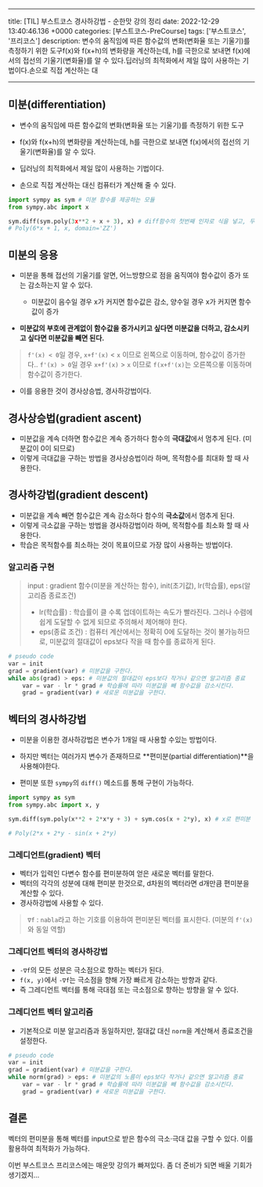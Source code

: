 

---
title: [TIL] 부스트코스 경사하강법 - 순한맛 강의 정리
date: 2022-12-29 13:40:46.136 +0000
categories: [부스트코스-PreCourse]
tags: ['부스트코스', '프리코스']
description: 변수의 움직임에 따른 함수값의 변화(변화율 또는 기울기)를 측정하기 위한 도구f(x)와 f(x+h)의 변화량을 계산하는데, h를 극한으로 보내면 f(x)에서의 접선의 기울기(변화율)를 알 수 있다.딥러닝의 최적화에서 제일 많이 사용하는 기법이다.손으로 직접 계산하는 대


---

## 미분(differentiation)

- 변수의 움직임에 따른 함수값의 변화(변화율 또는 기울기)를 측정하기 위한 도구
- f(x)와 f(x+h)의 변화량을 계산하는데, h를 극한으로 보내면 f(x)에서의 접선의 기울기(변화율)를 알 수 있다.
- 딥러닝의 최적화에서 제일 많이 사용하는 기법이다.

- 손으로 직접 계산하는 대신 컴퓨터가 계산해 줄 수 있다.

```python
import sympy as sym # 미분 함수를 제공하는 모듈
from sympy.abc import x

sym.diff(sym.poly(3x**2 + x + 3), x) # diff함수의 첫번째 인자로 식을 넣고, 두번쨰 인자로 미분할 변수를 넣는다.
# Poly(6*x + 1, x, domain='ZZ')
```

## 미분의 응용

- 미분을 통해 접선의 기울기를 알면, 어느방향으로 점을 움직여야 함수값이 증가 또는 감소하는지 알 수 있다.
	- 미분값이 음수일 경우 x가 커지면 함수값은 감소, 양수일 경우 x가 커지면 함수값이 증가

- **미분값의 부호에 관계없이 함수값을 증가시키고 싶다면 미분값을 더하고, 감소시키고 싶다면 미분값을 빼면 된다.**

> `f'(x) < 0`일 경우, `x+f'(x)` < `x` 이므로 왼쪽으로 이동하며, 함수값이 증가한다..
> `f'(x) > 0`일 경우 `x+f'(x)` > `x` 이므로 `f(x+f'(x)`는 오른쪽으롷 이동하며 함수값이 증가한다.

- 이를 응용한 것이 경사상승법, 경사하강법이다.

## 경사상승법(gradient ascent)

- 미분값을 계속 더하면 함수값은 계속 증가하다 함수의 **극대값**에서 멈추게 된다. (미분값이 0이 되므로)
- 이렇게 극대값을 구하는 방법을 경사상승법이라 하며, 목적함수를 최대화 할 때 사용한다.

## 경사하강법(gradient descent)

- 미분값을 계속 빼면 함수값은 계속 감소하다 함수의 **극소값**에서 멈추게 된다.
- 이렇게 극소값을 구하는 방법을 경사하강법이라 하며, 목적함수를 최소화 할 때 사용한다.
- 학습은 목적함수를 최소하는 것이 목표이므로 가장 많이 사용하는 방법이다.

### 알고리즘 구현

> input : gradient 함수(미분을 계산하는 함수), init(초기값), lr(학습률), eps(알고리즘 종료조건)
> - lr(학습률) : 학습률이 클 수록 업데이트하는 속도가 빨라진다. 그러나 수렴에 쉽게 도달할 수 없게 되므로 주의해서 제어해야 한다.
> - eps(종료 조건) : 컴퓨터 계산에서는 정확히 0에 도달하는 것이 불가능하므로, 미분값의 절대값이 eps보다 작을 때 함수를 종료하게 된다.

```python
# pseudo code
var = init
grad = gradient(var) # 미분값을 구한다.
while abs(grad) > eps: # 미분값의 절대값이 eps보다 작거나 같으면 알고리즘 종료
	var = var - lr * grad # 학습률에 따라 미분값을 빼 함수값을 감소시킨다.
    grad = gradient(var) # 새로운 미분값을 구한다.
```

## 벡터의 경사하강법

- 미분을 이용한 경사하강법은 변수가 1개일 때 사용할 수있는 방법이다.
- 하지만 벡터는 여러가지 변수가 존재하므로 **편미분(partial differentiation)**을 사용해야한다.

- 편미분 또한 `sympy`의 `diff()` 메소드를 통해 구현이 가능하다.

```python
import sympy as sym
from sympy.abc import x, y

sym.diff(sym.poly(x**2 + 2*x*y + 3) + sym.cos(x + 2*y), x) # x로 편미분

# Poly(2*x + 2*y - sin(x + 2*y)
```

### 그레디언트(gradient) 벡터

- 벡터가 입력인 다변수 함수를 편미분하여 얻은 새로운 벡터를 말한다.
- 벡터의 각각의 성분에 대해 편미분 한것으로, d차원의 벡터라면 d개만큼 편미분을 계산할 수 있다.
- 경사하강법에 사용할 수 있다.

> `∇f` : `nabla`라고 하는 기호를 이용하여 편미분된 벡터를 표시한다. (미분의 `f'(x)`와 동일 역할)

### 그레디언트 벡터의 경사하강법

- `-∇f`의 모든 성분은 극소점으로 향하는 벡터가 된다.
- `f(x, y)`에서 `-∇f`는 극소점을 향해 가장 빠르게 감소하는 방향과 같다.
- 즉 그레디언트 벡터를 통해 극대점 또는 극소점으로 향하는 방향을 알 수 있다.

### 그레디언트 벡터 알고리즘

- 기본적으로 미분 알고리즘과 동일하지만, 절대값 대신 `norm`을 계산해서 종료조건을 설정한다.

```python
# pseudo code
var = init
grad = gradient(var) # 미분값을 구한다.
while norm(grad) > eps: # 미분값의 노름이 eps보다 작거나 같으면 알고리즘 종료
	var = var - lr * grad # 학습률에 따라 미분값을 빼 함수값을 감소시킨다.
    grad = gradient(var) # 새로운 미분값을 구한다.
```

## 결론

벡터의 편미분을 통해 벡터를 input으로 받은 함수의 극소·극대 값을 구할 수 있다.
이를 활용하여 최적화가 가능하다. 

이번 부스트코스 프리코스에는 매운맛 강의가 빠져있다.
좀 더 준비가 되면 배울 기회가 생기겠지...


        